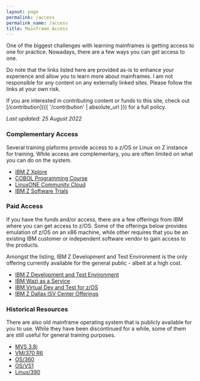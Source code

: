 ```yaml
---
layout: page
permalink: /access
permalink_name: /access
title: Mainframe Access
---
```


One of the biggest challenges with learning mainframes is getting access to one for practice. Nowadays, there are a few ways you can get access to one.

Do note that the links listed here are provided as-is to enhance your experience and allow you to learn more about mainframes. I am not responsible for any content on any externally linked sites. Please follow the links at your own risk.

If you are interested in contributing content or funds to this site, check out [/contribution]({{ '/contribution' | absolute_url }}) for a full policy.

*Last updated: 25 August 2022*

### Complementary Access

Several training plaforms provide access to a z/OS or Linux on Z instance for training. While access are complementary, you are often limited on what you can do on the system.

- [IBM Z Xplore](https://www.ibm.com/community/z/talent/get-started/)
- [COBOL Programming Course](https://github.com/openmainframeproject/cobol-programming-course)
- [LinuxONE Community Cloud](https://developer.ibm.com/articles/get-started-with-ibm-linuxone/)
- [IBM Z Software Trials](https://www.ibm.com/it-infrastructure/z/software-trials)

### Paid Access

If you have the funds and/or access, there are a few offerings from IBM where you can get access to z/OS. Some of the offerings below provides emulation of z/OS on an x86 machine, while other requires that you be an existing IBM customer or independent software vendor to gain access to the products.

Amongst the listing, IBM Z Development and Test Environment is the only offering currently available for the general public - albeit at a high cost.

- [IBM Z Development and Test Environment](https://www.ibm.com/products/z-development-test-environment)
- [IBM Wazi as a Service](https://www.ibm.com/cloud/wazi-as-a-service)
- [IBM Virtual Dev and Test for z/OS](https://www.ibm.com/products/virtual-dev-and-test-zos)
- [IBM Z Dallas ISV Center Offerings](https://www.ibm.com/partnerworld/systems/z/dallas-z-isv-center)

### Historical Resources

There are also old mainframe operating system that is publicly available for you to use. While they have been discontinued for a while, some of them are still useful for general training purposes.

- [MVS 3.8j](https://www.cbttape.org/mvs38.htm)
- [VM/370 R6](https://www.cbttape.org/vm6.htm)
- [OS/360](https://www.cbttape.org/os360.htm)
- [OS/VS1](https://www.cbttape.org/osvs1.htm)
- [Linux/390](https://www.cbttape.org/linux390.htm)